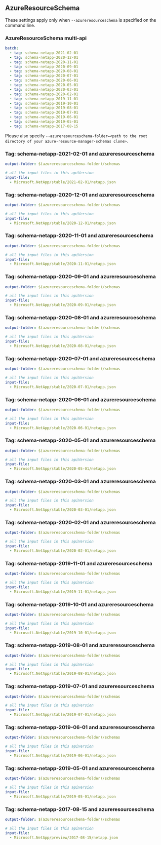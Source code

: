 ## AzureResourceSchema

These settings apply only when `--azureresourceschema` is specified on the command line.

### AzureResourceSchema multi-api

``` yaml $(azureresourceschema) && $(multiapi)
batch:
  - tag: schema-netapp-2021-02-01
  - tag: schema-netapp-2020-12-01
  - tag: schema-netapp-2020-11-01
  - tag: schema-netapp-2020-09-01
  - tag: schema-netapp-2020-08-01
  - tag: schema-netapp-2020-07-01
  - tag: schema-netapp-2020-06-01
  - tag: schema-netapp-2020-05-01
  - tag: schema-netapp-2020-03-01
  - tag: schema-netapp-2020-02-01
  - tag: schema-netapp-2019-11-01
  - tag: schema-netapp-2019-10-01
  - tag: schema-netapp-2019-08-01
  - tag: schema-netapp-2019-07-01
  - tag: schema-netapp-2019-06-01
  - tag: schema-netapp-2019-05-01
  - tag: schema-netapp-2017-08-15

```

Please also specify `--azureresourceschema-folder=<path to the root directory of your azure-resource-manager-schemas clone>`.

### Tag: schema-netapp-2021-02-01 and azureresourceschema

``` yaml $(tag) == 'schema-netapp-2021-02-01' && $(azureresourceschema)
output-folder: $(azureresourceschema-folder)/schemas

# all the input files in this apiVersion
input-file:
  - Microsoft.NetApp/stable/2021-02-01/netapp.json

```

### Tag: schema-netapp-2020-12-01 and azureresourceschema

``` yaml $(tag) == 'schema-netapp-2020-12-01' && $(azureresourceschema)
output-folder: $(azureresourceschema-folder)/schemas

# all the input files in this apiVersion
input-file:
  - Microsoft.NetApp/stable/2020-12-01/netapp.json

```


### Tag: schema-netapp-2020-11-01 and azureresourceschema

``` yaml $(tag) == 'schema-netapp-2020-11-01' && $(azureresourceschema)
output-folder: $(azureresourceschema-folder)/schemas

# all the input files in this apiVersion
input-file:
  - Microsoft.NetApp/stable/2020-11-01/netapp.json

```

### Tag: schema-netapp-2020-09-01 and azureresourceschema

``` yaml $(tag) == 'schema-netapp-2020-09-01' && $(azureresourceschema)
output-folder: $(azureresourceschema-folder)/schemas

# all the input files in this apiVersion
input-file:
  - Microsoft.NetApp/stable/2020-09-01/netapp.json

```

### Tag: schema-netapp-2020-08-01 and azureresourceschema

``` yaml $(tag) == 'schema-netapp-2020-08-01' && $(azureresourceschema)
output-folder: $(azureresourceschema-folder)/schemas

# all the input files in this apiVersion
input-file:
  - Microsoft.NetApp/stable/2020-08-01/netapp.json

```

### Tag: schema-netapp-2020-07-01 and azureresourceschema

``` yaml $(tag) == 'schema-netapp-2020-07-01' && $(azureresourceschema)
output-folder: $(azureresourceschema-folder)/schemas

# all the input files in this apiVersion
input-file:
  - Microsoft.NetApp/stable/2020-07-01/netapp.json

```

### Tag: schema-netapp-2020-06-01 and azureresourceschema

``` yaml $(tag) == 'schema-netapp-2020-06-01' && $(azureresourceschema)
output-folder: $(azureresourceschema-folder)/schemas

# all the input files in this apiVersion
input-file:
  - Microsoft.NetApp/stable/2020-06-01/netapp.json

```

### Tag: schema-netapp-2020-05-01 and azureresourceschema

``` yaml $(tag) == 'schema-netapp-2020-05-01' && $(azureresourceschema)
output-folder: $(azureresourceschema-folder)/schemas

# all the input files in this apiVersion
input-file:
  - Microsoft.NetApp/stable/2020-05-01/netapp.json

```

### Tag: schema-netapp-2020-03-01 and azureresourceschema

``` yaml $(tag) == 'schema-netapp-2020-03-01' && $(azureresourceschema)
output-folder: $(azureresourceschema-folder)/schemas

# all the input files in this apiVersion
input-file:
  - Microsoft.NetApp/stable/2020-03-01/netapp.json

```

### Tag: schema-netapp-2020-02-01 and azureresourceschema

``` yaml $(tag) == 'schema-netapp-2020-02-01' && $(azureresourceschema)
output-folder: $(azureresourceschema-folder)/schemas

# all the input files in this apiVersion
input-file:
  - Microsoft.NetApp/stable/2020-02-01/netapp.json

```

### Tag: schema-netapp-2019-11-01 and azureresourceschema

``` yaml $(tag) == 'schema-netapp-2019-11-01' && $(azureresourceschema)
output-folder: $(azureresourceschema-folder)/schemas

# all the input files in this apiVersion
input-file:
  - Microsoft.NetApp/stable/2019-11-01/netapp.json

```

### Tag: schema-netapp-2019-10-01 and azureresourceschema

``` yaml $(tag) == 'schema-netapp-2019-10-01' && $(azureresourceschema)
output-folder: $(azureresourceschema-folder)/schemas

# all the input files in this apiVersion
input-file:
  - Microsoft.NetApp/stable/2019-10-01/netapp.json

```

### Tag: schema-netapp-2019-08-01 and azureresourceschema

``` yaml $(tag) == 'schema-netapp-2019-08-01' && $(azureresourceschema)
output-folder: $(azureresourceschema-folder)/schemas

# all the input files in this apiVersion
input-file:
  - Microsoft.NetApp/stable/2019-08-01/netapp.json

```

### Tag: schema-netapp-2019-07-01 and azureresourceschema

``` yaml $(tag) == 'schema-netapp-2019-07-01' && $(azureresourceschema)
output-folder: $(azureresourceschema-folder)/schemas

# all the input files in this apiVersion
input-file:
  - Microsoft.NetApp/stable/2019-07-01/netapp.json

```

### Tag: schema-netapp-2019-06-01 and azureresourceschema

``` yaml $(tag) == 'schema-netapp-2019-06-01' && $(azureresourceschema)
output-folder: $(azureresourceschema-folder)/schemas

# all the input files in this apiVersion
input-file:
  - Microsoft.NetApp/stable/2019-06-01/netapp.json

```

### Tag: schema-netapp-2019-05-01 and azureresourceschema

``` yaml $(tag) == 'schema-netapp-2019-05-01' && $(azureresourceschema)
output-folder: $(azureresourceschema-folder)/schemas

# all the input files in this apiVersion
input-file:
  - Microsoft.NetApp/stable/2019-05-01/netapp.json

```

### Tag: schema-netapp-2017-08-15 and azureresourceschema

``` yaml $(tag) == 'schema-netapp-2017-08-15' && $(azureresourceschema)
output-folder: $(azureresourceschema-folder)/schemas

# all the input files in this apiVersion
input-file:
  - Microsoft.NetApp/preview/2017-08-15/netapp.json

```
